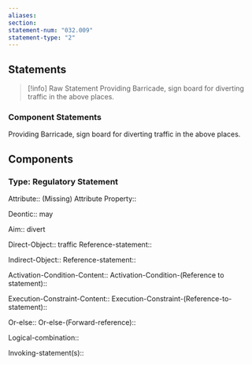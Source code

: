 ```yaml
---
aliases: 
section: 
statement-num: "032.009"
statement-type: "2"
---
```

## Statements 
> [!info] Raw Statement
> Providing Barricade, sign board for diverting traffic in the above places. 
 
> 

### Component Statements
Providing Barricade, sign board for diverting traffic in the above places. 
 
## Components
### Type: Regulatory Statement
Attribute:: (Missing)
	Attribute Property::

Deontic:: may

Aim:: divert 

Direct-Object:: traffic
	Reference-statement::

Indirect-Object::
	Reference-statement::

Activation-Condition-Content::
	Activation-Condition-(Reference to statement)::

Execution-Constraint-Content::
	Execution-Constraint-(Reference-to-statement)::

Or-else::
	Or-else-(Forward-reference)::

Logical-combination::

Invoking-statement(s)::